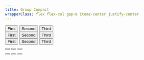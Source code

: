 ```yaml
---
title: Group Compact
wrapperClass: flex flex-col gap-8 items-center justify-center
---
```


<div class="vv-button-group vv-button-group--compact" role="group">
    <button class="vv-button">
        First
    </button>
    <button class="vv-button" aria-selected="true">
        Second
    </button>
    <button class="vv-button">
        Third
    </button>
</div>

<div class="vv-button-group vv-button-group--compact" role="group">
    <button class="vv-button vv-button--rounded">
        First
    </button>
    <button class="vv-button vv-button--rounded" aria-selected="true">
        Second
    </button>
    <button class="vv-button vv-button--rounded">
        Third
    </button>
</div>

<div class="vv-button-group vv-button-group--compact" role="group">
    <button class="vv-button vv-button--action">
        <IconifyIcon icon="akar-icons:pencil" />
        First
    </button>
    <button class="vv-button vv-button--action" aria-selected="true">
         <IconifyIcon icon="akar-icons:cut" />
        Second
    </button>
    <button class="vv-button vv-button--action">
        <IconifyIcon icon="akar-icons:copy" />
        Third
    </button>
</div>

<div class="vv-button-group vv-button-group--compact" role="group">
    <button class="vv-button vv-button--action" title="First">
        <IconifyIcon icon="akar-icons:pencil" />
    </button>
    <button class="vv-button vv-button--action" aria-selected="true" title="Second">
         <IconifyIcon icon="akar-icons:cut" />
    </button>
    <button class="vv-button vv-button--action" title="Third">
        <IconifyIcon icon="akar-icons:copy" />
    </button>
</div>

<div class="vv-button-group vv-button-group--compact" role="group">
    <button class="vv-button vv-button--action-quiet" title="First">
        <IconifyIcon icon="akar-icons:pencil" />
    </button>
    <button class="vv-button vv-button--action-quiet" aria-selected="true" title="Second">
         <IconifyIcon icon="akar-icons:cut" />
    </button>
    <button class="vv-button vv-button--action-quiet" title="Third">
        <IconifyIcon icon="akar-icons:copy" />
    </button>
</div>